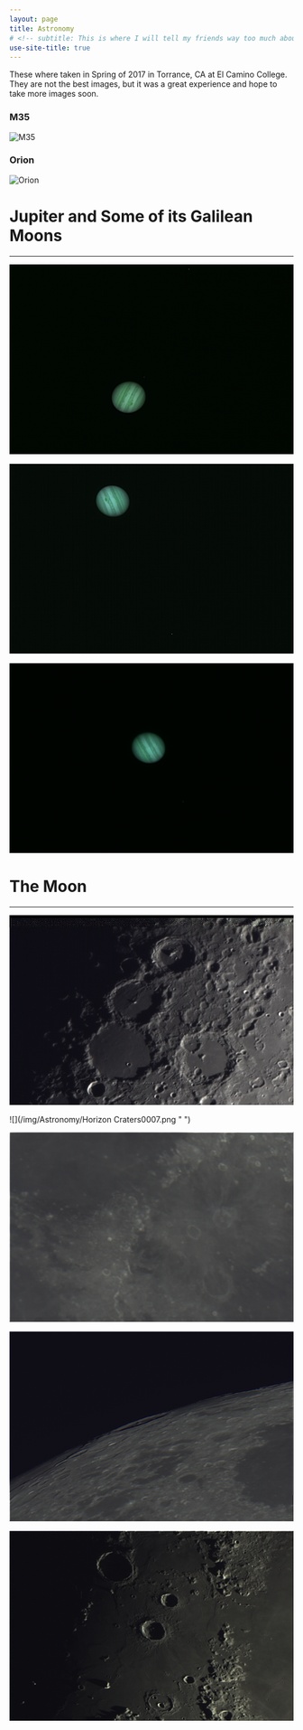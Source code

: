 ```yaml
---
layout: page
title: Astronomy
# <!-- subtitle: This is where I will tell my friends way too much about me -->
use-site-title: true
---
```

These where taken in Spring of 2017 in Torrance, CA at El Camino College. They are not the best images, but it was a great experience and hope to take more images soon.

### M35
![](/img/Astronomy/m35.png "M35")
### Orion
![](/img/Astronomy/Orion.png "Orion")

# Jupiter and Some of its Galilean Moons
---
![](/img/Astronomy/Jupiter1.png " ")

![](/img/Astronomy/Jupiter2.png " ")

![](/img/Astronomy/Jupiter3.png " ")

# The Moon
---
![](/img/Astronomy/craters0004.png " ")

![](/img/Astronomy/Horizon Craters0007.png " ")

![](/img/Astronomy/imbrium0002.png " ")

![](/img/Astronomy/imbrium0006.png " ")

![](/img/Astronomy/imbrium0010.png " ")

